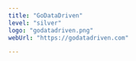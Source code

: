 ```yaml
---
title: "GoDataDriven"
level: "silver"
logo: "godatadriven.png"
webUrl: "https://godatadriven.com"

---
```

